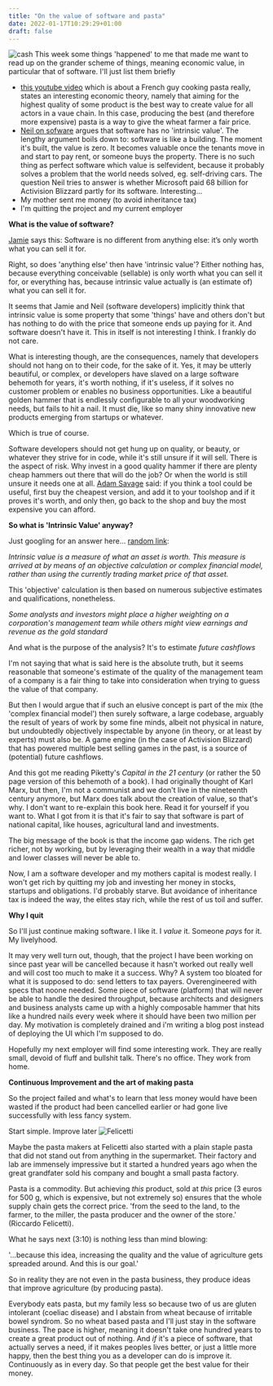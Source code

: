 ```yaml
---
title: "On the value of software and pasta"
date: 2022-01-17T10:29:29+01:00
draft: false
---
```

![cash](/img/pradamas-gifarry-bVfMuhN9w6I-unsplash.jpg)
This week some things 'happened' to me that made me want to read up on the grander scheme of things, meaning economic value, in particular that of software. I'll just list them briefly
* [this youtube video](https://youtu.be/W8wZbNmdIKw) which is about a French guy cooking pasta really, states an interesting economic theory, namely that aiming for the highest quality of some product is the best way to create value for all actors in a vaue chain. In this case, producing the best (and therefore more expensive) pasta is a way to give the wheat farmer a fair price. 
* [Neil on sofware](https://neilonsoftware.com/) argues that software has no 'intrinsic value'. The lengthy argument boils down to: software is like a building. The moment it's built, the value is zero. It becomes valuable once the tenants move in and start to pay rent, or someone buys the property. There is no such thing as perfect software which value is selfevident, because it probably solves a problem that the world needs solved, eg. self-driving cars. 
The question Neil tries to answer is whether Microsoft paid 68 billion for Activision Blizzard partly for its software. Interesting...
* My mother sent me money (to avoid inheritance tax)
* I'm quitting the project and my current employer



__What is the value of software?__

[Jamie](https://jamie.ideasasylum.com/2012/09/11/software-has-no-intrinsic-value/) says this: Software is no different from anything else: it’s only worth what you can sell it for. 

Right, so does 'anything else' then have 'intrinsic value'? Either nothing has, because everything conceivable (sellable) is only worth what you can sell it for, or everything has, because intrinsic value actually is (an estimate of) what you can sell it for. 

It seems that Jamie and Neil (software developers) implicitly think that intrinsic value is some property that some 'things' have and others don't but has nothing to do with the price that someone ends up paying for it. And software doesn't have it. This in itself is not interesting I think. I frankly do not care. 

What is interesting though, are the consequences, namely that developers should not hang on to their code, for the sake of it. Yes, it may be utterly beautiful, or complex, or developers have slaved on a large software behemoth for years, it's worth nothing, if it's useless, if it solves no customer problem or enables no business opportunities. Like a beautiful golden hammer that is endlessly configurable to all your woodworking needs, but fails to hit a nail. It must die, like so many shiny innovative new products emerging from startups or whatever.

Which is true of course.

Software developers should not get hung up on quality, or beauty, or whatever they strive for in code, while it's still unsure if it will sell. There is the aspect of risk. Why invest in a good quality hammer if there are plenty cheap hammers out there that will do the job? Or when the world is still unsure it needs one at all. [Adam Savage](https://www.tested.com/) said: if you think a tool could be useful, first buy the cheapest version, and add it to your toolshop and if it proves it's worth, and only then, go back to the shop and buy the most expensive you can afford.

__So what is 'Intrinsic Value' anyway?__

Just googling for an answer here...
[random link](https://www.investopedia.com/terms/i/intrinsicvalue.asp):

_Intrinsic value is a measure of what an asset is worth. This measure is arrived at by means of an objective calculation or complex financial model, rather than using the currently trading market price of that asset._

This 'objective' calculation is then based on numerous subjective estimates and qualifications, nonetheless. 

_Some analysts and investors might place a higher weighting on a corporation's management team while others might view earnings and revenue as the gold standard_

And what is the purpose of the analysis? It's to estimate _future cashflows_

I'm not saying that what is said here is the absolute truth, but it seems reasonable that someone's estimate of the quality of the management team of a company is a fair thing to take into consideration when trying to guess the value of that company. 

But then I would argue that if such an elusive concept is part of the mix (the 'complex financial model') then surely software, a large codebase, arguably the result of years of work by some fine minds, albeit not physical in nature, but undoubtedly objectively inspectable by anyone (in theory, or at least by experts) must also be. A game engine (in the case of Activision Blizzard) that has powered multiple best selling games in the past, is a source of (potential) future cashflows. 

And this got me reading Piketty's _Capital in the 21 century_ (or rather the 50 page version of this behemoth of a book). I had originally thought of Karl Marx, but then, I'm not a communist and we don't live in the nineteenth century anymore, but Marx does talk about the creation of value, so that's why. I don't want to re-explain this book here. Read it for yourself if you want to. What I got from it is that it's fair to say that software is part of national capital, like houses, agricultural land and investments.

The big message of the book is that the income gap widens. The rich get richer, not by working, but by leveraging their wealth in a way that middle and lower classes will never be able to.

Now, I am a software developer and my mothers capital is modest really. I won't get rich by quitting my job and investing her money in stocks, startups and obligations. I'd probably starve. But avoidance of inheritance tax is indeed the way, the elites stay rich, while the rest of us toil and suffer.

__Why I quit__

So I'll just continue making software. I like it. I _value_ it. Someone _pays_ for it. My livelyhood. 

It may very well turn out, though, that the project I have been working on since past year will be cancelled because it hasn't worked out really well and will cost too much to make it a success. Why? A system too bloated for what it is supposed to do: send letters to tax payers. Overengineered with specs that noone needed. Some piece of software (platform) that will never be able to handle the desired throughput, because architects and designers and business analysts came up with a highly composable hammer that hits like a hundred nails every week where it should have been two million per day. My motivation is completely drained and i'm writing a blog post instead of deploying the UI which I'm supposed to do. 

Hopefully my next employer will find some interesting work. They are really small, devoid of fluff and bullshit talk. There's no office. They work from home. 

__Continuous Improvement and the art of making pasta__

So the project failed and what's to learn that less money would have been wasted if the product had been cancelled earlier or had gone live successfully with less fancy system.

Start simple. Improve later
![Felicetti](/img/monograno-felicetti-kamut-chiocciole-package-800x800.jpg)

Maybe the pasta makers at Felicetti also started with a plain staple pasta that did not stand out from anything in the supermarket. Their factory and lab are immensely impressive but it started a hundred years ago when the great grandfater sold his company and bought a small pasta factory. 

Pasta is a commodity. But achieving _this_ product, sold at _this_ price (3 euros for 500 g, which is expensive, but not extremely so) ensures that the whole supply chain gets the correct price. 'from the seed to the land, to the farmer, to the miller, the pasta producer and the owner of the store.' (Riccardo Felicetti).

What he says next (3:10) is nothing less than mind blowing:

'...because this idea, increasing the quality and the value of agriculture gets spreaded around. And this is our goal.'

So in reality they are not even in the pasta business, they produce ideas that improve agriculture (by producing pasta).

Everybody eats pasta, but my family less so because two of us are gluten intolerant (coeliac disease) and I abstain from wheat because of irritable bowel syndrom. So no wheat based pasta and I'll just stay in the software business. The pace is higher, meaning it doesn't take one hundred years to create a great product out of nothing. And _if_ it's a piece of software, that actually serves a need, if it makes peoples lives better, or just a little more happy, then the best thing you as a developer can do is improve it. Continuously as in every day. So that people get the best value for their money. 





